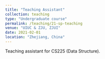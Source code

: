 ```yaml
---
title: "Teaching Assistant"
collection: teaching
type: "Undergraduate course"
permalink: /teaching/21-sp-teaching
venue: "UIUC & ZJU, ZJUI"
date: 2021-02-01
location: "Zhejiang, China"
---
```


Teaching assistant for CS225 (Data Structure).

